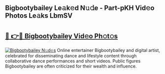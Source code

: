 ## Bigbootybailey Le𝚊k𝚎d N𝚞𝚍e - Part-pKH Vid𝚎o Photos Le𝚊ks LbmSV

# <h2><a href="http://fbdkx27.evod.top/?m=Bigbootybailey">🔗 👉🔴 Bigbootybailey Vid𝚎o Ph𝚘t𝚘s</a></h2>

[![Bigbootybailey N𝚞d𝚎s](https://i.imgur.com/8V9OHl7.gif)](http://fbdkx27.evod.top/?m=Bigbootybailey)
Online entertainer Bigbootybailey and digital artist, celebrated for disseminating dance and lifestyle content through collaborative dance performances and short videos. Public figures Bigbootybailey are often criticized for their wealth and influence. 

